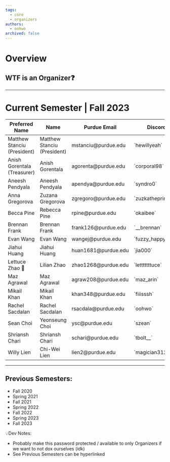 ```yaml
---
tags:
  - core
  - organizers
authors:
  - oohwo
archived: false
---
```

# Overview

## WTF is an Organizer❓

-----
# Current Semester | Fall 2023

<table>
    <thead>
        <tr>
            <th>Preferred Name</th>
            <th>Name</th>
            <th>Purdue Email</th>
            <th>Discord</th>
        </tr>
    </thead>
    <tbody>
        <tr>
            <td>Matthew Stanciu (President)</td>
            <td>Matthew Stanciu (President)</td>
            <td>mstanciu@purdue.edu</td>
            <td>`hewillyeah`</td>
        </tr>
        <tr>
            <td>Anish Gorentala (Treasurer)</td>
            <td>Anish Gorentala</td>
            <td>agorenta@purdue.edu</td>
            <td>`corporal98`</td>
        </tr>
        <tr>
            <td>Aneesh Pendyala</td>
            <td>Aneesh Pendyala</td>
            <td>apendya@purdue.edu</td>
            <td>`syndro0`</td>
        </tr>
        <tr>
            <td>Anna Gregorova</td>
            <td>Zuzana Gregorova</td>
            <td>zgregoro@purdue.edu</td>
            <td>`zuzkatheprincess`</td>
        </tr>
        <tr>
            <td>Becca Pine</td>
            <td>Rebecca Pine</td>
            <td>rpine@purdue.edu</td>
            <td>`okaibee`</td>
        </tr>
        <tr>
            <td>Brennan Frank</td>
            <td>Brennan Frank</td>
            <td>frank126@purdue.edu</td>
            <td>`__brennan`</td>
        </tr>
        <tr>
            <td>Evan Wang</td>
            <td>Evan Wang</td>
            <td>wangej@purdue.edu</td>
            <td>`fuzzy_happy`</td>
        </tr>
        <tr>
            <td>Jiahui Huang</td>
            <td>Jiahui Huang</td>
            <td>huan1681@purdue.edu</td>
            <td>`jia000`</td>
        </tr>
        <tr>
            <td>Lettuce Zhao 🥬</td>
            <td>Lilian Zhao</td>
            <td>zhao1268@purdue.edu</td>
            <td>`letttttttuce`</td>
        </tr>
        <tr>
            <td>Maz Agrawal</td>
            <td>Maz Agrawal</td>
            <td>agraw208@purdue.edu</td>
            <td>`maz_arin`</td>
        </tr>
        <tr>
            <td>Mikail Khan</td>
            <td>Mikail Khan</td>
            <td>khan348@purdue.edu</td>
            <td>`fiiisssh`</td>
        </tr>
        <tr>
            <td>Rachel Sacdalan</td>
            <td>Rachel Sacdalan</td>
            <td>rsacdala@purdue.edu</td>
            <td>`oohwo`</td>
        </tr>
        <tr>
            <td>Sean Choi</td>
            <td>Yeonseung Choi</td>
            <td>ysc@purdue.edu</td>
            <td>`szean`</td>
        </tr>
        <tr>
            <td>Shriansh Chari</td>
            <td>Shriansh Chari</td>
            <td>schari@purdue.edu</td>
            <td>`tbolt__`</td>
        </tr>
        <tr>
            <td>Willy Lien</td>
            <td>Chi-Wei Lien</td>
            <td>lien2@purdue.edu</td>
            <td>`magician3124`</td>
        </tr>
    </tbody>
</table>

-----
## Previous Semesters:
- Fall 2020
- Spring 2021
- Fall 2021
- Spring 2022
- Fall 2022
- Spring 2023
- Fall 2023

💡Dev Notes: 
- Probably make this password protected / available to only Organizers if we want to not dox ourselves (idk)
- See Previous Semesters can be hyperlinked